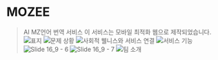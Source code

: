 # MOZEE
> AI MZ언어 번역 서비스
이 서비스는 모바일 최적화 웹으로 제작되었습니다.
![표지](https://github.com/user-attachments/assets/73a8d6c5-7519-4125-a11f-7b1009aa8ced)
![문제 상황](https://github.com/user-attachments/assets/a8fa02f8-1d19-40fe-a8c8-ac7b093bb99e)
![사회적 웰니스와 서비스 연결](https://github.com/user-attachments/assets/cf2a35e8-06a0-45d0-86c6-c597c3b71c71)
![서비스 기능](https://github.com/user-attachments/assets/a44d7262-4fce-46db-aa12-9f50226eaa1d)
![Slide 16_9 - 6](https://github.com/user-attachments/assets/447b206c-7ee0-411e-ac27-5b9de937c258)
![Slide 16_9 - 7](https://github.com/user-attachments/assets/46c178c0-cee4-493a-876b-8982bd4609ed)
![팀 소개](https://github.com/user-attachments/assets/2d8319e1-1304-4970-8b6c-a82625e2450a)
